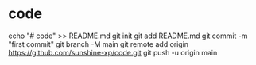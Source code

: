 # code
echo "# code" >> README.md
git init
git add README.md
git commit -m "first commit"
git branch -M main
git remote add origin https://github.com/sunshine-xp/code.git
git push -u origin main

